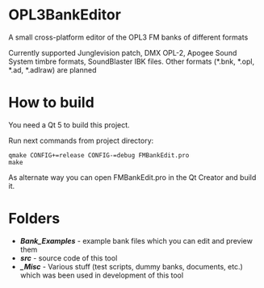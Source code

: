 # OPL3BankEditor
A small cross-platform editor of the OPL3 FM banks of different formats

Currently supported Junglevision patch, DMX OPL-2, Apogee Sound System timbre formats, SoundBlaster IBK files. Other formats (*.bnk, *.opl, *.ad, *.adlraw) are planned

# How to build
You need a Qt 5 to build this project.

Run next commands from project directory:
```
qmake CONFIG+=release CONFIG-=debug FMBankEdit.pro
make
```

As alternate way you can open FMBankEdit.pro in the Qt Creator and build it.

# Folders
* ***Bank_Examples*** - example bank files which you can edit and preview them
* ***src*** - source code of this tool
* ***_Misc*** - Various stuff (test scripts, dummy banks, documents, etc.) which was been used in development of this tool

